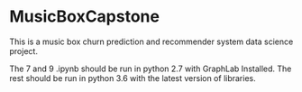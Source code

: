 # MusicBoxCapstone
This is a music box churn prediction and recommender system data science project.

The 7 and 9 .ipynb should be run in python 2.7 with GraphLab Installed.
The rest should be run in python 3.6 with the latest version of libraries.

